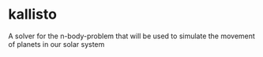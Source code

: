 kallisto
========

A solver for the n-body-problem that will be used to simulate the movement of planets in our solar system